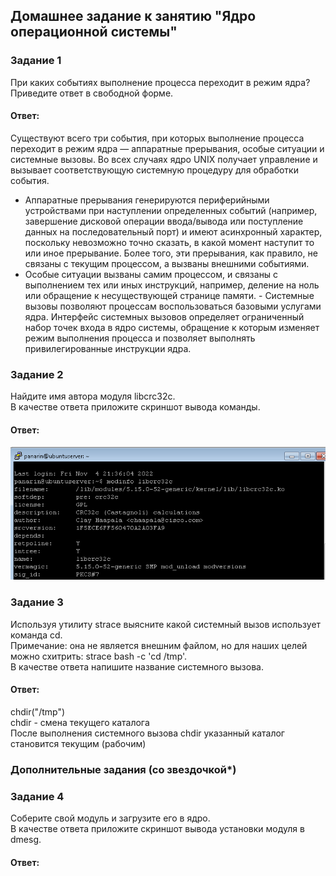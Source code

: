 ## Домашнее задание к занятию "Ядро операционной системы"  

### Задание 1  
При каких событиях выполнение процесса переходит в режим ядра?  
Приведите ответ в свободной форме.  

#### Ответ:  
Существуют всего три события, при которых выполнение процесса переходит в режим ядра — аппаратные прерывания, особые ситуации и системные вызовы. Во всех случаях ядро UNIX получает управление и вызывает соответствующую системную процедуру для обработки события.  
- Аппаратные прерывания генерируются периферийными устройствами при наступлении определенных событий (например, завершение дисковой операции ввода/вывода или поступление данных на последовательный порт) и имеют асинхронный характер, поскольку невозможно точно сказать, в какой момент наступит то или иное прерывание. Более того, эти прерывания, как правило, не связаны с текущим процессом, а вызваны внешними событиями.
- Особые ситуации вызваны самим процессом, и связаны с выполнением тех или иных инструкций, например, деление на ноль или обращение к несуществующей странице памяти.  - Системные вызовы позволяют процессам воспользоваться базовыми услугами ядра. Интерфейс системных вызовов определяет ограниченный набор точек входа в ядро системы, обращение к которым изменяет режим выполнения процесса и позволяет выполнять привилегированные инструкции ядра.   


### Задание 2  
Найдите имя автора модуля libcrc32c.  
В качестве ответа приложите скриншот вывода команды.  

#### Ответ:  
![](https://github.com/networksuperman/netology_dev_ops/blob/main/SLINA-19/IT%20System%20and%20OS%20Linux/img/2-08-2.png)

### Задание 3  
Используя утилиту strace выясните какой системный вызов использует команда cd.  
Примечание: она не является внешним файлом, но для наших целей можно схитрить: strace bash -c 'cd /tmp'.  
В качестве ответа напишите название системного вызова.  

#### Ответ:  
chdir("/tmp")    
chdir - смена текущего каталога   
После выполнения системного вызова chdir указанный каталог становится текущим (рабочим)  

### Дополнительные задания (со звездочкой*)  

### Задание 4  
Соберите свой модуль и загрузите его в ядро.  
В качестве ответа приложите скриншот вывода установки модуля в dmesg.  

#### Ответ:  
